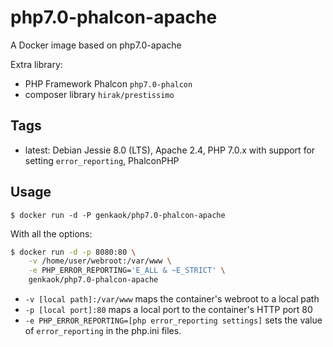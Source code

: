 php7.0-phalcon-apache
=====================

A Docker image based on php7.0-apache

Extra library: 
- PHP Framework Phalcon `php7.0-phalcon`
- composer library `hirak/prestissimo`

Tags
-----

* latest: Debian Jessie 8.0 (LTS), Apache 2.4, PHP 7.0.x with support for setting `error_reporting`, PhalconPHP

Usage
------

```
$ docker run -d -P genkaok/php7.0-phalcon-apache
```

With all the options:

```bash
$ docker run -d -p 8080:80 \
    -v /home/user/webroot:/var/www \
    -e PHP_ERROR_REPORTING='E_ALL & ~E_STRICT' \
    genkaok/php7.0-phalcon-apache
```

* `-v [local path]:/var/www` maps the container's webroot to a local path
* `-p [local port]:80` maps a local port to the container's HTTP port 80
* `-e PHP_ERROR_REPORTING=[php error_reporting settings]` sets the value of `error_reporting` in the php.ini files.
